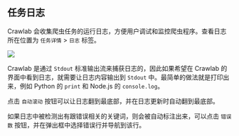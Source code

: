 ## 任务日志

Crawlab 会收集爬虫任务的运行日志，方便用户调试和监控爬虫程序。查看日志所在位置为 `任务详情` > `日志` 标签。

![](http://static-docs.crawlab.cn/task-log.png)

Crawlab 是通过 `Stdout` 标准输出流来捕获日志的，因此如果希望在 Crawlab 的界面中看到日志，就需要让日志内容输出到 `Stdout` 中。最简单的做法就是打印出来，例如 Python 的 `print` 和 Node.js 的 `console.log`。

点击 `自动滚动` 按钮可以让日志翻到最底部，并在日志更新时自动翻到最底部。

如果日志中被检测出有跟错误相关的关键词，则会被自动标注出来，可以点击 `错误数` 按钮，并在弹出框中选择错误行并导航到该行。
